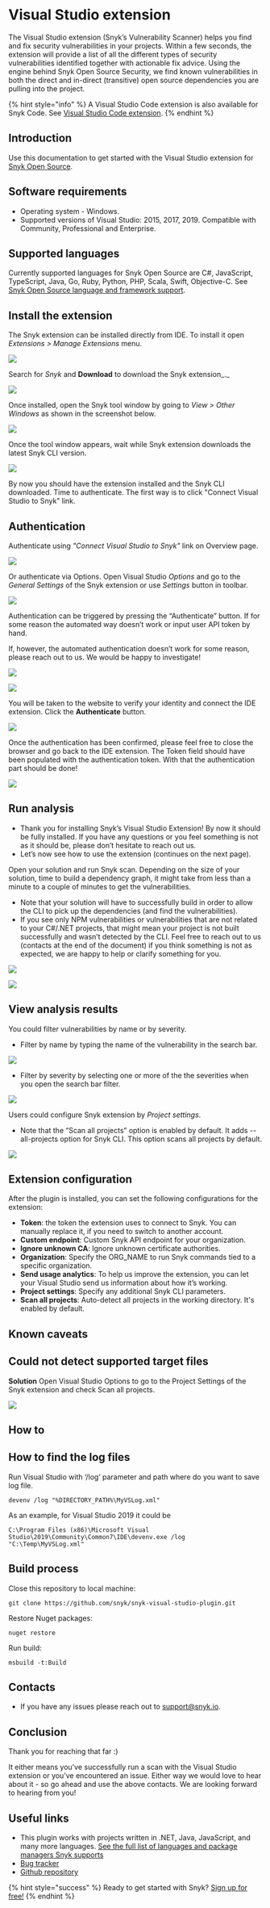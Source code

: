 # Visual Studio extension

The Visual Studio extension \(Snyk’s Vulnerability Scanner\) helps you find and fix security vulnerabilities in your projects. Within a few seconds, the extension will provide a list of all the different types of security vulnerabilities identified together with actionable fix advice. Using the engine behind Snyk Open Source Security, we find known vulnerabilities in both the direct and in-direct \(transitive\) open source dependencies you are pulling into the project.

{% hint style="info" %}
A Visual Studio Code extension is also available for Snyk Code. See [Visual Studio Code extension](visual-studio-code-extension-for-snyk-code.md).
{% endhint %}

## Introduction

Use this documentation to get started with the Visual Studio extension for [Snyk Open Source](https://snyk.io/product/open-source-security-management/).

## Software requirements

* Operating system - Windows.
* Supported versions of Visual Studio: 2015, 2017, 2019. Compatible with Community, Professional and Enterprise.

## Supported languages

Currently supported languages for Snyk Open Source are C\#, JavaScript, TypeScript, Java, Go, Ruby, Python, PHP, Scala, Swift, Objective-C. See [Snyk Open Source language and framework support](snyk-open-source/language-and-package-manager-support).

## Install the extension

The Snyk extension can be installed directly from IDE. To install it open _Extensions &gt; Manage Extensions_ menu.

![](../../.gitbook/assets/readme_image_2_1_1.png)

Search for _Snyk_ and **Download** to download the Snyk extension_._

![](../../.gitbook/assets/search-for-snyk.png)

Once installed, open the Snyk tool window by going to _View &gt; Other Windows_ as shown in the screenshot below.

![](../../.gitbook/assets/install2.png)

Once the tool window appears, wait while Snyk extension downloads the latest Snyk CLI version.

![](../../.gitbook/assets/readme_image_2_3.png)

By now you should have the extension installed and the Snyk CLI downloaded. Time to authenticate. The first way is to click "Connect Visual Studio to Snyk" link.

## **Authentication**

Authenticate using _"Connect Visual Studio to Snyk"_ link on Overview page.

![](../../.gitbook/assets/readme_image_2_4.png)

Or authenticate via Options. Open Visual Studio _Options_ and go to the _General Settings_ of the Snyk extension or use _Settings_ button in toolbar.

![](../../.gitbook/assets/readme_image_2_5.png)

Authentication can be triggered by pressing the “Authenticate” button. If for some reason the automated way doesn’t work or input user API token by hand.

If, however, the automated authentication doesn’t work for some reason, please reach out to us. We would be happy to investigate!

![](../../.gitbook/assets/readme_image_2_6.png)

![](../../.gitbook/assets/install-5-a.png)

You will be taken to the website to verify your identity and connect the IDE extension. Click the **Authenticate** button.

![](../../.gitbook/assets/install-6.png)

Once the authentication has been confirmed, please feel free to close the browser and go back to the IDE extension. The Token field should have been populated with the authentication token. With that the authentication part should be done!

![](../../.gitbook/assets/readme_image_2_8.png)

## Run analysis

* Thank you for installing Snyk’s Visual Studio Extension! By now it should be fully installed. If you have any questions or you feel something is not as it should be, please don’t hesitate to reach out us.
* Let’s now see how to use the extension \(continues on the next page\).

Open your solution and run Snyk scan. Depending on the size of your solution, time to build a dependency graph, it might take from less than a minute to a couple of minutes to get the vulnerabilities.

* Note that your solution will have to successfully build in order to allow the CLI to pick up the dependencies \(and find the vulnerabilities\).
* If you see only NPM vulnerabilities or vulnerabilities that are not related to your C\#/.NET projects, that might mean your project is not built successfully and wasn’t detected by the CLI. Feel free to reach out to us \(contacts at the end of the document\) if you think something is not as expected, we are happy to help or clarify something for you.

![](../../.gitbook/assets/readme_image_3_1_1.png)

![](../../.gitbook/assets/readme_image_3_1_2.png)

## View analysis results

You could filter vulnerabilities by name or by severity.

* Filter by name by typing the name of the vulnerability in the search bar.

![](../../.gitbook/assets/readme_image_3_2_1.png)

* Filter by severity by selecting one or more of the the severities when you open the search bar filter.

![](../../.gitbook/assets/readme_image_3_2_2.png)

Users could configure Snyk extension by _Project settings_.

* Note that the “Scan all projects” option is enabled by default. It adds --all-projects option for Snyk CLI. This option scans all projects by default.

![](../../.gitbook/assets/readme_image_3_3.png)

## Extension configuration

After the plugin is installed, you can set the following configurations for the extension:

* **Token**: the token the extension uses to connect to Snyk. You can manually replace it, if you need to switch to another account.
* **Custom endpoint**: Custom Snyk API endpoint for your organization.
* **Ignore unknown CA**: Ignore unknown certificate authorities.
* **Organization**: Specify the ORG\_NAME to run Snyk commands tied to a specific organization.
* **Send usage analytics**: To help us improve the extension, you can let your Visual Studio send us information about how it’s working.
* **Project settings**: Specify any additional Snyk CLI parameters.
* **Scan all projects**: Auto-detect all projects in the working directory. It's enabled by default.

## Known caveats

## Could not detect supported target files

**Solution** Open Visual Studio Options to go to the Project Settings of the Snyk extension and check Scan all projects.

![](../../.gitbook/assets/readme_image_4_1.png)

## How to

## How to find the log files

Run Visual Studio with ‘/log’ parameter and path where do you want to save log file.

```text
devenv /log "%DIRECTORY_PATH%\MyVSLog.xml"
```

As an example, for Visual Studio 2019 it could be

```text
C:\Program Files (x86)\Microsoft Visual Studio\2019\Community\Common7\IDE\devenv.exe /log "C:\Temp\MyVSLog.xml"
```

## Build process

Close this repository to local machine:

```text
git clone https://github.com/snyk/snyk-visual-studio-plugin.git
```

Restore Nuget packages:

```text
nuget restore
```

Run build:

```text
msbuild -t:Build
```

## Contacts

* If you have any issues please reach out to [support@snyk.io](mailto:support@snyk.io).

## Conclusion

Thank you for reaching that far :\)

It either means you’ve successfully run a scan with the Visual Studio extension or you’ve encountered an issue. Either way we would love to hear about it - so go ahead and use the above contacts. We are looking forward to hearing from you!

## Useful links

* This plugin works with projects written in .NET, Java, JavaScript, and many more languages. [See the full list of languages and package managers Snyk supports](https://support.snyk.io/hc/en-us/sections/360001087857-Language-package-manager-support)
* [Bug tracker](https://github.com/snyk/snyk-visual-studio-plugin/issues)
* [Github repository](https://github.com/snyk/snyk-visual-studio-plugin)

{% hint style="success" %}
Ready to get started with Snyk? [Sign up for free!](https://snyk.io/login?cta=sign-up&loc=footer&page=support_docs_page)
{% endhint %}


